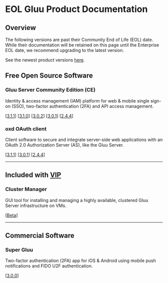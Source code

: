 # EOL Gluu Product Documentation

## Overview

The following versions are past their Community End of Life (EOL) date. While their documentation will be retained on this page until the Enterprise EOL date, we recommend upgrading to the latest version.

See the newest product versions [here](./index.md).

## Free Open Source Software

### Gluu Server Community Edition (CE) 
Identity & access management (IAM) platform for web & mobile single sign-on (SSO), two-factor authentication (2FA) and API access management. 

[[3.1.1](../ce/3.1.1)] [[3.1.0](../ce/3.1.0)] [[3.0.2](../ce/3.0.2)] [[3.0.1](../ce/3.0.1)] [[2.4.4](../ce/2.4.4)]

### oxd OAuth client
Client software to secure and integrate server-side web applications with an OAuth 2.0 Authorization Server (AS), like the Gluu Server.

[[3.1.1](../oxd/3.1.1)]  [[3.0.1](../oxd/3.0.1)]  [[2.4.4](../oxd/2.4.4)]

---

## Included with [VIP](https://www.gluu.org/pricing#vip)

### Cluster Manager 
GUI tool for installing and managing a highly available, clustered Gluu Server infrastructure on VMs.  

[[Beta](../cm/beta)]

---

## Commercial Software

### Super Gluu 
Two-factor authentication (2FA) app for iOS & Android using mobile push notifications and FIDO U2F authentication.

[[3.0.0](../supergluu/3.0.0)]
